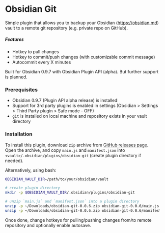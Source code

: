 # Obsidian Git
Simple plugin that allows you to backup your Obsidian (https://obsidian.md) vault to a remote git repository (e.g. private repo on GitHub).

##### Features

- Hotkey to pull changes
- Hotkey to commit/push changes (with customizable commit message)
- Autocommit every X minutes

Built for Obsidian 0.9.7 with Obsidian Plugin API (alpha). But further support is planned.

### Prerequisites

- Obsidian 0.9.7 (Plugin API alpha release) is installed
- Support for 3rd party plugins is enabled in settings (Obsidian > Settings > Third Party plugin > Safe mode - OFF)
- `git` is installed on local machine and repository exists in your vault directory

### Installation

To install this plugin, download `zip` archive from [GitHub releases page](https://github.com/denolehov/obsidian-git/releases).
Open the archive, and copy `main.js` and `manifest.json` into `<vault>/.obsidian/plugins/obsidian-git` (create plugin directory if needed).

Alternatively, using bash:
```bash
OBSIDIAN_VAULT_DIR=/path/to/your/obsidian/vault

# create plugin directory
mkdir -p $OBSIDIAN_VAULT_DIR/.obsidian/plugins/obsidian-git

# unzip `main.js` and `manifest.json` into a plugin directory
unzip -p ~/Downloads/obsidian-git-0.0.6.zip obsidian-git-0.0.6/main.js > $OBSIDIAN_VAULT_DIR/.obsidian/plugins/obsidian-git/main.js
unzip -p ~/Downloads/obsidian-git-0.0.6.zip obsidian-git-0.0.6/manifest.json > $OBSIDIAN_VAULT_DIR/.obsidian/plugins/obsidian-git/manifest.json
```

Once done, change hotkeys for pulling/pushing changes from/to remote repository and optionally enable autosave.
